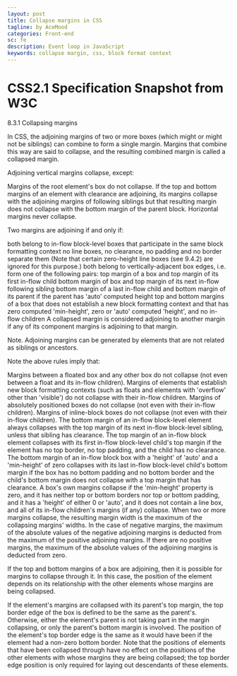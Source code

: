 ```yaml
---
layout: post
title: Collapse margins in CSS
tagline: by AceMood
categories: Front-end
sc: fe
description: Event loop in JavaScript
keywords: collapse margin, css, block format context
---
```


# CSS2.1 Specification Snapshot from W3C

8.3.1 Collapsing margins

In CSS, the adjoining margins of two or more boxes (which might or might not be siblings) can combine to form a single margin. Margins that combine this way are said to collapse, and the resulting combined margin is called a collapsed margin.

Adjoining vertical margins collapse, except:

Margins of the root element's box do not collapse.
If the top and bottom margins of an element with clearance are adjoining, its margins collapse with the adjoining margins of following siblings but that resulting margin does not collapse with the bottom margin of the parent block.
Horizontal margins never collapse.

Two margins are adjoining if and only if:

both belong to in-flow block-level boxes that participate in the same block formatting context
no line boxes, no clearance, no padding and no border separate them (Note that certain zero-height line boxes (see 9.4.2) are ignored for this purpose.)
both belong to vertically-adjacent box edges, i.e. form one of the following pairs:
top margin of a box and top margin of its first in-flow child
bottom margin of box and top margin of its next in-flow following sibling
bottom margin of a last in-flow child and bottom margin of its parent if the parent has 'auto' computed height
top and bottom margins of a box that does not establish a new block formatting context and that has zero computed 'min-height', zero or 'auto' computed 'height', and no in-flow children
A collapsed margin is considered adjoining to another margin if any of its component margins is adjoining to that margin.

Note. Adjoining margins can be generated by elements that are not related as siblings or ancestors.

Note the above rules imply that:

Margins between a floated box and any other box do not collapse (not even between a float and its in-flow children).
Margins of elements that establish new block formatting contexts (such as floats and elements with 'overflow' other than 'visible') do not collapse with their in-flow children.
Margins of absolutely positioned boxes do not collapse (not even with their in-flow children).
Margins of inline-block boxes do not collapse (not even with their in-flow children).
The bottom margin of an in-flow block-level element always collapses with the top margin of its next in-flow block-level sibling, unless that sibling has clearance.
The top margin of an in-flow block element collapses with its first in-flow block-level child's top margin if the element has no top border, no top padding, and the child has no clearance.
The bottom margin of an in-flow block box with a 'height' of 'auto' and a 'min-height' of zero collapses with its last in-flow block-level child's bottom margin if the box has no bottom padding and no bottom border and the child's bottom margin does not collapse with a top margin that has clearance.
A box's own margins collapse if the 'min-height' property is zero, and it has neither top or bottom borders nor top or bottom padding, and it has a 'height' of either 0 or 'auto', and it does not contain a line box, and all of its in-flow children's margins (if any) collapse.
When two or more margins collapse, the resulting margin width is the maximum of the collapsing margins' widths. In the case of negative margins, the maximum of the absolute values of the negative adjoining margins is deducted from the maximum of the positive adjoining margins. If there are no positive margins, the maximum of the absolute values of the adjoining margins is deducted from zero.

If the top and bottom margins of a box are adjoining, then it is possible for margins to collapse through it. In this case, the position of the element depends on its relationship with the other elements whose margins are being collapsed.

If the element's margins are collapsed with its parent's top margin, the top border edge of the box is defined to be the same as the parent's.
Otherwise, either the element's parent is not taking part in the margin collapsing, or only the parent's bottom margin is involved. The position of the element's top border edge is the same as it would have been if the element had a non-zero bottom border.
Note that the positions of elements that have been collapsed through have no effect on the positions of the other elements with whose margins they are being collapsed; the top border edge position is only required for laying out descendants of these elements.